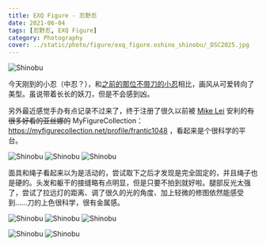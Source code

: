 ```yaml
---
title: EXQ Figure - 忍野忍
date: 2021-06-04
tags: [忍野忍, EXQ Figure]
category: Photography
cover: ../static/photo/figure/exq_figure.oshino_shinobu/_DSC2025.jpg
---
```


![Shinobu](../static/photo/figure/exq_figure.oshino_shinobu/_DSC2025.jpg)

今天刚到的小忍（中忍？），和[之前的那位不带刀的小忍](/p/2020-11-shinobu-clear-materials/)相比，画风从可爱转向了美型。虽说带着长长的妖刀，但是不会感到凶。

另外最近感觉手办有点记录不过来了，终于注册了很久以前被 [Mike Lei](https://mikelei.me/) 安利的~~有很多好看的亚丝娜的~~ MyFigureCollection：https://myfigurecollection.net/profile/frantic1048 ，看起来是个很科学的平台。

![Shinobu](../static/photo/figure/exq_figure.oshino_shinobu/_DSC2001.jpg)
![Shinobu](../static/photo/figure/exq_figure.oshino_shinobu/_DSC2024.jpg)
![Shinobu](../static/photo/figure/exq_figure.oshino_shinobu/_DSC2026.jpg)

面具和绳子看起来以为是活动的，尝试取下之后才发现是完全固定的，并且绳子也是硬的。头发和躯干的接缝略有点明显，但是只要不拍到就好啦。腿部反光太强了，尝试了拉远灯的距离、调了很久的光的角度、加上轻微的修图依然能感受到……刀的上色很科学，很有金属感。

![Shinobu](../static/photo/figure/exq_figure.oshino_shinobu/_DSC2034.jpg)
![Shinobu](../static/photo/figure/exq_figure.oshino_shinobu/_DSC2021.jpg)
![Shinobu](../static/photo/figure/exq_figure.oshino_shinobu/_DSC2039.jpg)

![Shinobu](../static/photo/figure/exq_figure.oshino_shinobu/_DSC2040.jpg)
![Shinobu](../static/photo/figure/exq_figure.oshino_shinobu/_DSC2043.jpg)
